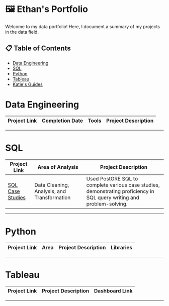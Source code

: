 # 🖼️ Ethan's Portfolio

Welcome to my data portfolio! Here, I document a summary of my projects in the data field.

## 📋 Table of Contents
- [Data Engineering](#data-engineering)
- [SQL](#sql)
- [Python](#python)
- [Tableau](#tableau)
- [Katie's Guides](#katies-guides)

# Data Engineering

| Project Link | Completion Date | Tools | Project Description | 
|---|---|---|---|


***

# SQL

| Project Link | Area of Analysis | Project Description | 
|---|---|---|
| [SQL Case Studies](https://github.com/ethantsaox/8-Week-SQL-Challenge) | Data Cleaning, Analysis, and Transformation | Used PostGRE SQL to complete various case studies, demonstrating proficiency in SQL query writing and problem-solving.

***

# Python

| Project Link | Area | Project Description | Libraries |    
|---|---|---|---|


***

# Tableau

| Project Link | Project Description | Dashboard Link |
|---|---|---|


***

